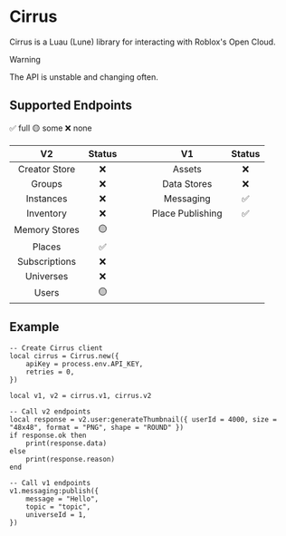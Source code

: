 # Cirrus
Cirrus is a Luau (Lune) library for interacting with Roblox's Open Cloud.

> [!WARNING]
The API is unstable and changing often.

## Supported Endpoints
✅ full
🟡 some
❌ none

| V2 | Status | &nbsp; &nbsp; &nbsp; &nbsp; | V1 | Status |
| :---: | :---: | :---: | :---: | :---: |
| Creator Store | ❌ | | Assets | ❌
| Groups | ❌ | | Data Stores |  ❌
| Instances | ❌ | | Messaging | ✅ 
| Inventory | ❌ | | Place Publishing | ✅ 
| Memory Stores | 🟡
| Places | ✅
| Subscriptions | ❌
| Universes | ❌
| Users | 🟡



## Example
```luau
-- Create Cirrus client
local cirrus = Cirrus.new({
	apiKey = process.env.API_KEY,
	retries = 0,
})

local v1, v2 = cirrus.v1, cirrus.v2

-- Call v2 endpoints
local response = v2.user:generateThumbnail({ userId = 4000, size = "48x48", format = "PNG", shape = "ROUND" })
if response.ok then
	print(response.data)
else
	print(response.reason)
end 

-- Call v1 endpoints
v1.messaging:publish({
	message = "Hello",
	topic = "topic",
	universeId = 1,
})
```